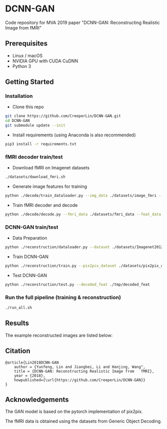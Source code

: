 # DCNN-GAN

Code repository for MVA 2019 paper "DCNN-GAN: Reconstructing Realistic Image from fMRI"

## Prerequisites

- Linux / macOS
- NVIDIA GPU with CUDA CuDNN
- Python 3

## Getting Started

### Installation

- Clone this repo

```bash
git clone https://github.com/CreeperLin/DCNN-GAN.git
cd DCNN-GAN
git submodule update --init
```

- Install requirements (using Anaconda is also recommended)
```bash
pip3 install -r requirements.txt
```

### fMRI decoder train/test

- Download fMRI on Imagenet datasets

```bash
./datasets/download_fmri.sh
```

- Generate image features for training

```bash
python ./decode/train_dataloader.py --img_data ./datasets/image_fmri --output ./tmp/feat_data
```

- Train fMRI decoder and decode

```bash
python ./decode/decode.py --fmri_data ./datasets/fmri_data --feat_data ./tmp/feat_data --output ./tmp/decoded_feat
```

### DCNN-GAN train/test
- Data Preparation

```bash
python ./reconstruction/dataloader.py --dataset ./datasets/Imagenet2012/img_par
```

- Train DCNN-GAN

```bash
python ./reconstruction/train.py --pix2pix_dataset ./datasets/pix2pix_data/train_img
```

- Test DCNN-GAN

```bash
python ./reconstruction/test.py --decoded_feat ./tmp/decoded_feat
```

### Run the full pipeline (training & reconstruction)

```bash
./run_all.sh
```

## Results

The example reconstructed images are listed below:

## Citation

    @article{Lin2018DCNN-GAN
        author = {Yunfeng, Lin and Jiangbei, Li and Hanjing, Wang",
        title = {DCNN-GAN: Reconstructing Realistic Image from   fMRI},
        year = {2018},
        howpublished={\url{https://github.com/CreeperLin/DCNN-GAN}}
    }

## Acknowledgements

The GAN model is based on the pytorch implementation of pix2pix.

The fMRI data is obtained using the datasets from Generic Object Decoding.
